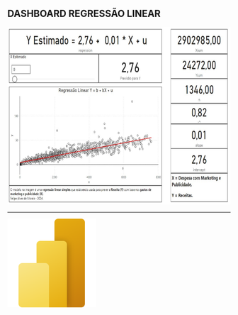 ## DASHBOARD REGRESSÃO LINEAR
<img src="src/dashboard.png" alt="Dash - Vendas" style="height: 400px;">

---

<img src="../power-bi.svg" alt="Power BI Logo" style="height: 200px;">
